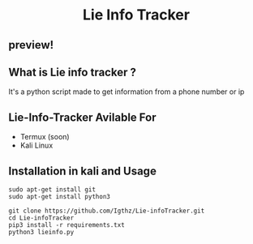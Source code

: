 <h1 align="center">Lie Info Tracker</h1>
<p align="center">
  
## preview!


## What is Lie info tracker ?
It's a python script made to get information from a phone number or ip


## Lie-Info-Tracker Avilable For
* Termux (soon)
* Kali Linux

## Installation in kali and Usage

```
sudo apt-get install git
sudo apt-get install python3
```
```
git clone https://github.com/Igthz/Lie-infoTracker.git
cd Lie-infoTracker
pip3 install -r requirements.txt
python3 lieinfo.py
```
